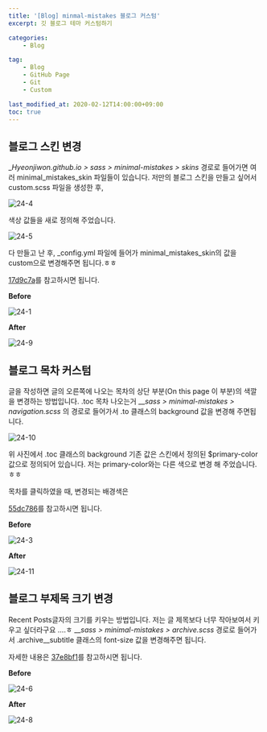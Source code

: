 ```yaml
---
title: '[Blog] minmal-mistakes 블로그 커스텀'
excerpt: 깃 블로그 테마 커스텀하기

categories:
    - Blog

tag:
    - Blog
    - GitHub Page
    - Git
    - Custom

last_modified_at: 2020-02-12T14:00:00+09:00
toc: true
---
```


## 블로그 스킨 변경
__Hyeonjiwon.github.io > _sass > minimal-mistakes > skins__ 경로로 들어가면 여러 minimal_mistakes_skin 파일들이 있습니다. 
저만의 블로그 스킨을 만들고 싶어서 custom.scss 파일을 생성한 후, 

![24-4](https://user-images.githubusercontent.com/47733530/75219825-3532c800-57e1-11ea-8c7b-ad1be1c8321d.png)

색상 값들을 새로 정의해 주었습니다. 

![24-5](https://user-images.githubusercontent.com/47733530/75132289-c2aae500-5719-11ea-8e0e-419017ceda7a.png)

다 만들고 난 후, _config.yml 파일에 들어가 minimal_mistakes_skin의 값을 custom으로 변경해주면 됩니다.ㅎㅎ

[17d9c7a](https://github.com/Hyeonjiwon/Hyeonjiwon.github.io/commit/17d9c7aa620204d8e40b0574ada6406b56bb1774)를 참고하시면 됩니다. 

__Before__

![24-1](https://user-images.githubusercontent.com/47733530/75132258-a1e28f80-5719-11ea-8f4a-69289eab9cc9.png)

__After__

![24-9](https://user-images.githubusercontent.com/47733530/75222399-834aca00-57e7-11ea-99a2-25cd010af895.png)

## 블로그 목차 커스텀
글을 작성하면 글의 오른쪽에 나오는 목차의 상단 부분(On this page 이 부분)의 색깔을 변경하는 방법입니다. .toc 목차 나오는거 
___sass > minimal-mistakes > _navigation.scss__ 의 경로로 들어가서 .to 클래스의 background 값을 변경해 주면됩니다. 

![24-10](https://user-images.githubusercontent.com/47733530/75223304-7dee7f00-57e9-11ea-8a55-9868095f740a.png)
 
위 사진에서 .toc 클래스의 background 기존 값은 스킨에서 정의된 $primary-color 값으로 정의되어 있습니다. 저는 primary-color와는 다른 색으로 변경 해 주었습니다. ㅎㅎ

목차를 클릭하였을 때, 변경되는 배경색은  

[55dc786](https://github.com/Hyeonjiwon/Hyeonjiwon.github.io/commit/55dc786fa56970090c072fd2530cd648856e7e75)를 참고하시면 됩니다.

__Before__

![24-3](https://user-images.githubusercontent.com/47733530/75222774-4501da80-57e8-11ea-9e75-c475934481d8.png)

__After__

![24-11](https://user-images.githubusercontent.com/47733530/75224171-57c9de80-57eb-11ea-99a6-1b631d49169a.png)


## 블로그 부제목 크기 변경
Recent Posts글자의 크기를 키우는 방법입니다. 저는 글 제목보다 너무 작아보여서 키우고 싶더라구요 ....ㅎ 
___sass > minimal-mistakes > _archive.scss__ 경로로 들어가서 
.archive__subtitle 클래스의 font-size 값을 변경해주면 됩니다.

자세한 내용은 [37e8bf1](https://github.com/Hyeonjiwon/Hyeonjiwon.github.io/commit/37e8bf1c8c6c25fd6cd0e6769788579d4c4809e1)를 참고하시면 됩니다.

__Before__

![24-6](https://user-images.githubusercontent.com/47733530/75222367-6e6e3680-57e7-11ea-8c18-bc4aff1ca15e.png)

__After__

![24-8](https://user-images.githubusercontent.com/47733530/75222426-8e055f00-57e7-11ea-9297-8c41cbcfc95b.png)
